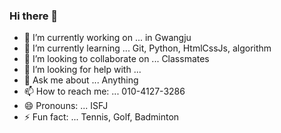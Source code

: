 ### Hi there 👋

<!--
**psihyeong/psihyeong** is a ✨ _special_ ✨ repository because its `README.md` (this file) appears on your GitHub profile.

Here are some ideas to get you started:
-->

- 🔭 I’m currently working on ... in Gwangju
- 🌱 I’m currently learning ... Git, Python, HtmlCssJs, algorithm
- 👯 I’m looking to collaborate on ... Classmates
- 🤔 I’m looking for help with ... 
- 💬 Ask me about ... Anything
- 📫 How to reach me: ... 010-4127-3286
- 😄 Pronouns: ... ISFJ
- ⚡ Fun fact: ... Tennis, Golf, Badminton


